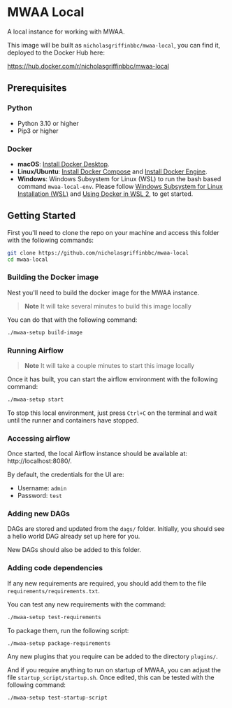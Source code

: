 # MWAA Local

A local instance for working with MWAA.

This image will be built as `nicholasgriffinbbc/mwaa-local`, you can find it, deployed to the Docker Hub here:

https://hub.docker.com/r/nicholasgriffinbbc/mwaa-local

## Prerequisites

### Python

- Python 3.10 or higher
- Pip3 or higher

### Docker

- **macOS**: [Install Docker Desktop](https://docs.docker.com/desktop/).
- **Linux/Ubuntu**: [Install Docker Compose](https://docs.docker.com/compose/install/) and [Install Docker Engine](https://docs.docker.com/engine/install/).
- **Windows**: Windows Subsystem for Linux (WSL) to run the bash based command `mwaa-local-env`. Please follow [Windows Subsystem for Linux Installation (WSL)](https://docs.docker.com/docker-for-windows/wsl/) and [Using Docker in WSL 2](https://code.visualstudio.com/blogs/2020/03/02/docker-in-wsl2), to get started.

## Getting Started

First you'll need to clone the repo on your machine and access this folder with the following commands:

```bash
git clone https://github.com/nicholasgriffinbbc/mwaa-local
cd mwaa-local
```

### Building the Docker image

Nest you'll need to build the docker image for the MWAA instance.

> **Note**
> It will take several minutes to build this image locally

You can do that with the following command:

```bash
./mwaa-setup build-image
```

### Running Airflow

> **Note**
> It will take a couple minutes to start this image locally

Once it has built, you can start the airflow environment with the following command:

```bash
./mwaa-setup start
```

To stop this local environment, just press `Ctrl+C` on the terminal and wait until the runner and containers have stopped.

### Accessing airflow

Once started, the local Airflow instance should be available at: http://localhost:8080/.

By default, the credentials for the UI are:

- Username: `admin`
- Password: `test`

### Adding new DAGs

DAGs are stored and updated from the `dags/` folder. Initially, you should see a hello world DAG already set up here for you.

New DAGs should also be added to this folder.

### Adding code dependencies

If any new requirements are required, you should add them to the file `requirements/requirements.txt`.

You can test any new requirements with the command:

```bash
./mwaa-setup test-requirements
```

To package them, run the following script:

```bash
./mwaa-setup package-requirements
```

Any new plugins that you require can be added to the directory `plugins/`.

And if you require anything to run on startup of MWAA, you can adjust the file `startup_script/startup.sh`. Once edited, this can be tested with the following command:

```bash
./mwaa-setup test-startup-script
```

